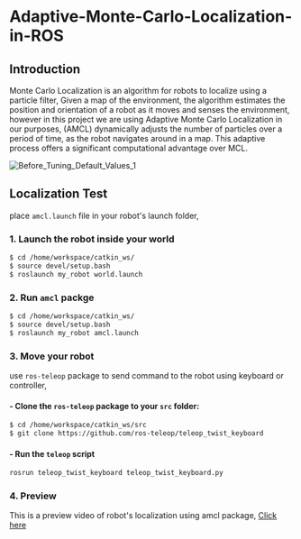 # Adaptive-Monte-Carlo-Localization-in-ROS
## Introduction
Monte Carlo Localization is an algorithm for robots to localize using a particle filter, Given a map of the environment, the algorithm estimates the position and orientation of a robot as it moves and senses the environment, however in this project we are using Adaptive Monte Carlo Localization in our purposes, (AMCL) dynamically adjusts the number of particles over a period of time, as the robot navigates around in a map. This adaptive process offers a significant computational advantage over MCL.

![Before_Tuning_Default_Values_1](https://user-images.githubusercontent.com/105011124/168918147-45060592-e5b3-42ed-a4b4-c5fd5cfc0ac1.PNG)

## Localization Test
place ```amcl.launch``` file in your robot's launch folder,
### 1. Launch the robot inside your world
```bash
$ cd /home/workspace/catkin_ws/
$ source devel/setup.bash
$ roslaunch my_robot world.launch
```
### 2. Run ```amcl``` packge
```bash
$ cd /home/workspace/catkin_ws/
$ source devel/setup.bash
$ roslaunch my_robot amcl.launch
```
### 3. Move your robot
use ```ros-teleop``` package to send command to the robot using keyboard or controller,
#### - Clone the ```ros-teleop``` package to your ```src``` folder:
```bash
$ cd /home/workspace/catkin_ws/src
$ git clone https://github.com/ros-teleop/teleop_twist_keyboard
```
#### - Run the ```teleop``` script
```bash
rosrun teleop_twist_keyboard teleop_twist_keyboard.py
```
### 4. Preview
This is a preview video of robot's localization using amcl package, [Click here](https://www.youtube.com/watch?v=fFR2rek36js)



